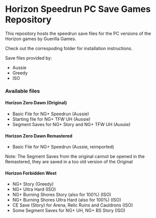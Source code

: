 # Horizon Speedrun PC Save Games Repository

This repository hosts the speedrun save files for the PC versions of the Horizon games by Guerilla Games.

Check out the correspoding folder for installation instructions.

Save files provided by:
- Aussie
- Greedy
- ISO

### Available files

#### Horizon Zero Dawn (Original)
- Basic File for NG+ Speedrun (Aussie)
- Starting file for NG+ TFW UH (Aussie)
- Segment Saves for NG+ Story and NG+ TFW UH (Aussie)

#### Horizon Zero Dawn Remastered
- Basic File for NG+ Speedrun (Aussie, reimported)

Note: The Segment Saves from the original cannot be opened in the Remastered, they are saved in a too old version of the Original

#### Horizon Forbidden West
- NG+ Story (Greedy)
- NG+ Ultra Hard (ISO)
- NG+ Burning Shores Story (also for 100%) (ISO)
- NG+ Burning Shores Ultra Hard (also for 100%) (ISO)
- CE Save (Story) for Arena, Relic Ruins and Cauldrons (ISO)
- Some Segment Saves for NG+ UH, NG+ BS Story (ISO)
